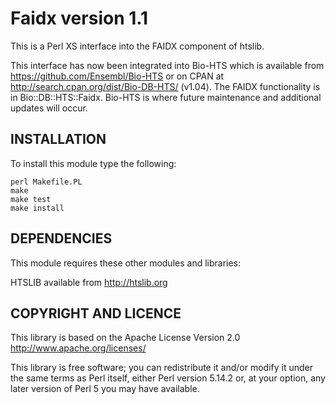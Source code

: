 # Faidx version 1.1

This is a Perl XS interface into the FAIDX component of htslib.

This interface has now been integrated into Bio-HTS which is available from https://github.com/Ensembl/Bio-HTS or on CPAN at http://search.cpan.org/dist/Bio-DB-HTS/ (v1.04). The FAIDX functionality is in Bio::DB::HTS::Faidx. Bio-HTS is where future maintenance and additional updates will occur.

## INSTALLATION

To install this module type the following:
```
perl Makefile.PL
make
make test
make install
```

## DEPENDENCIES

This module requires these other modules and libraries:

HTSLIB available from http://htslib.org


## COPYRIGHT AND LICENCE

This library is based on the Apache License Version 2.0
http://www.apache.org/licenses/

This library is free software; you can redistribute it and/or modify
it under the same terms as Perl itself, either Perl version 5.14.2 or,
at your option, any later version of Perl 5 you may have available.
